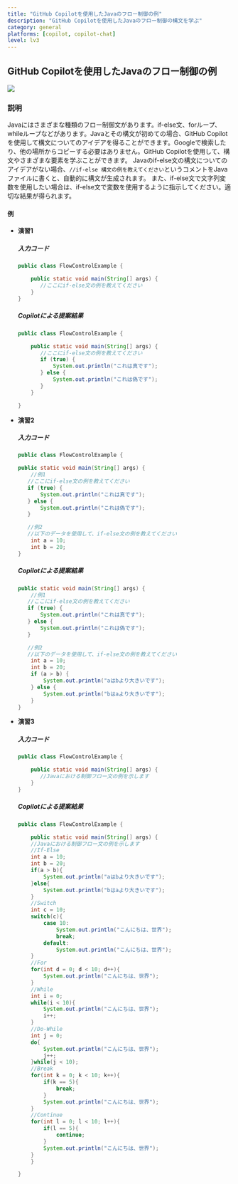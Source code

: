 ```yaml
---
title: "GitHub Copilotを使用したJavaのフロー制御の例"
description: "GitHub Copilotを使用したJavaのフロー制御の構文を学ぶ"
category: general
platforms: [copilot, copilot-chat]
level: lv3
---
```

## GitHub Copilotを使用したJavaのフロー制御の例
[<img src="https://img.shields.io/badge/Lv3-Mature_Best_Practice-brightgreen">](https://github.com/orgs/AI-Native-Development/projects/1/)

### 説明
Javaにはさまざまな種類のフロー制御文があります。if-else文、forループ、whileループなどがあります。Javaとその構文が初めての場合、GitHub Copilotを使用して構文についてのアイデアを得ることができます。Googleで検索したり、他の場所からコピーする必要はありません。GitHub Copilotを使用して、構文やさまざまな要素を学ぶことができます。
Javaのif-else文の構文についてのアイデアがない場合、`//if-else 構文の例を教えてください`というコメントをJavaファイルに書くと、自動的に構文が生成されます。
また、if-else文で文字列変数を使用したい場合は、if-else文で変数を使用するように指示してください。適切な結果が得られます。

#### 例
- **演習1**
    ##### 入力コード
    ```java
    public class FlowControlExample {

        public static void main(String[] args) {
           //ここにif-else文の例を教えてください
        }
    }
    ```

    ##### Copilotによる提案結果

    ```java
    public class FlowControlExample {

        public static void main(String[] args) {
           //ここにif-else文の例を教えてください
           if (true) {
               System.out.println("これは真です");
           } else {
               System.out.println("これは偽です");
           }
        }

    }
    ```
- **演習2**
    ##### 入力コード
    ```java
    public class FlowControlExample {

    public static void main(String[] args) {
        //例1
       //ここにif-else文の例を教えてください
       if (true) {
           System.out.println("これは真です");
       } else {
           System.out.println("これは偽です");
       }

       //例2
       //以下のデータを使用して、if-else文の例を教えてください
        int a = 10;
        int b = 20;
    }
    ```
    
    ##### Copilotによる提案結果
    
    ```java
    public static void main(String[] args) {
        //例1
       //ここにif-else文の例を教えてください
       if (true) {
           System.out.println("これは真です");
       } else {
           System.out.println("これは偽です");
       }

       //例2
       //以下のデータを使用して、if-else文の例を教えてください
        int a = 10;
        int b = 20;
        if (a > b) {
            System.out.println("aはbより大きいです");
        } else {
            System.out.println("bはaより大きいです");
        }
    }
    ```
- **演習3**
    ##### 入力コード
    ```java
    public class FlowControlExample {

        public static void main(String[] args) {
           //Javaにおける制御フロー文の例を示します
        }
    }
    ```

    ##### Copilotによる提案結果

    ```java
    public class FlowControlExample {

        public static void main(String[] args) {
        //Javaにおける制御フロー文の例を示します
        //If-Else
        int a = 10;
        int b = 20;
        if(a > b){
            System.out.println("aはbより大きいです");
        }else{ 
            System.out.println("bはaより大きいです");
        }
        //Switch
        int c = 10;
        switch(c){
            case 10:
                System.out.println("こんにちは、世界");
                break;
            default:
                System.out.println("こんにちは、世界");
        }
        //For
        for(int d = 0; d < 10; d++){
            System.out.println("こんにちは、世界");
        }
        //While
        int i = 0;
        while(i < 10){
            System.out.println("こんにちは、世界");
            i++;
        }
        //Do-While
        int j = 0;
        do{
            System.out.println("こんにちは、世界");
            j++;
        }while(j < 10);
        //Break
        for(int k = 0; k < 10; k++){
            if(k == 5){
                break;
            }
            System.out.println("こんにちは、世界");
        }
        //Continue
        for(int l = 0; l < 10; l++){
            if(l == 5){
                continue;
            }
            System.out.println("こんにちは、世界");
        }
        }

    }
    ```